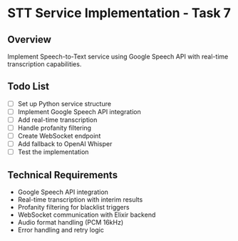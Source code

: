 # STT Service Implementation - Task 7

## Overview
Implement Speech-to-Text service using Google Speech API with real-time transcription capabilities.

## Todo List

- [ ] Set up Python service structure
- [ ] Implement Google Speech API integration
- [ ] Add real-time transcription
- [ ] Handle profanity filtering
- [ ] Create WebSocket endpoint
- [ ] Add fallback to OpenAI Whisper
- [ ] Test the implementation

## Technical Requirements
- Google Speech API integration
- Real-time transcription with interim results
- Profanity filtering for blacklist triggers
- WebSocket communication with Elixir backend
- Audio format handling (PCM 16kHz)
- Error handling and retry logic
